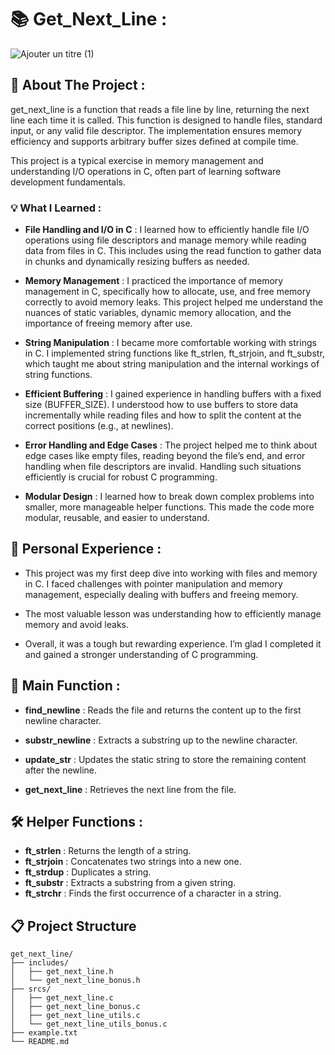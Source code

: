 # 📚 Get_Next_Line :

![Ajouter un titre (1)](https://github.com/user-attachments/assets/a1d85755-6aa9-486b-b61f-6d28913f8f4e)


## 🎯 About The Project :

get_next_line is a function that reads a file line by line, returning the next line each time it is called. This function is designed to handle files, standard input, or any valid file descriptor. The implementation ensures memory efficiency and supports arbitrary buffer sizes defined at compile time.

This project is a typical exercise in memory management and understanding I/O operations in C, often part of learning software development fundamentals.

### 💡 What I Learned : 

- **File Handling and I/O in C** : I learned how to efficiently handle file I/O operations using file descriptors and manage memory while reading data from files in C. This includes using the read function to gather data in chunks and dynamically resizing buffers as needed.

- **Memory Management** : I practiced the importance of memory management in C, specifically how to allocate, use, and free memory correctly to avoid memory leaks. This project helped me understand the nuances of static variables, dynamic memory allocation, and the importance of freeing memory after use.

- **String Manipulation** : I became more comfortable working with strings in C. I implemented string functions like ft_strlen, ft_strjoin, and ft_substr, which taught me about string manipulation and the internal workings of string functions.

- **Efficient Buffering** : I gained experience in handling buffers with a fixed size (BUFFER_SIZE). I understood how to use buffers to store data incrementally while reading files and how to split the content at the correct positions (e.g., at newlines).

- **Error Handling and Edge Cases** : The project helped me to think about edge cases like empty files, reading beyond the file’s end, and error handling when file descriptors are invalid. Handling such situations efficiently is crucial for robust C programming.

- **Modular Design** : I learned how to break down complex problems into smaller, more manageable helper functions. This made the code more modular, reusable, and easier to understand.

## 🌱 Personal Experience : 

- This project was my first deep dive into working with files and memory in C. I faced challenges with pointer manipulation and memory management, especially dealing with buffers and freeing memory.
  
- The most valuable lesson was understanding how to efficiently manage memory and avoid leaks.

- Overall, it was a tough but rewarding experience. I’m glad I completed it and gained a stronger understanding of C programming.

## 📝 Main Function :

- **find_newline** : Reads the file and returns the content up to the first newline character.

- **substr_newline** : Extracts a substring up to the newline character.

- **update_str** : Updates the static string to store the remaining content after the newline.

- **get_next_line** : Retrieves the next line from the file.

## 🛠️ Helper Functions : 

- **ft_strlen** : Returns the length of a string.
- **ft_strjoin** : Concatenates two strings into a new one.
- **ft_strdup** : Duplicates a string.
- **ft_substr** : Extracts a substring from a given string.
- **ft_strchr** : Finds the first occurrence of a character in a string.

## 📋 Project Structure

```
get_next_line/
├── includes/
│   ├── get_next_line.h
│   └── get_next_line_bonus.h
├── srcs/
│   ├── get_next_line.c
│   ├── get_next_line_bonus.c
│   ├── get_next_line_utils.c
│   └── get_next_line_utils_bonus.c
├── example.txt
└── README.md
```
